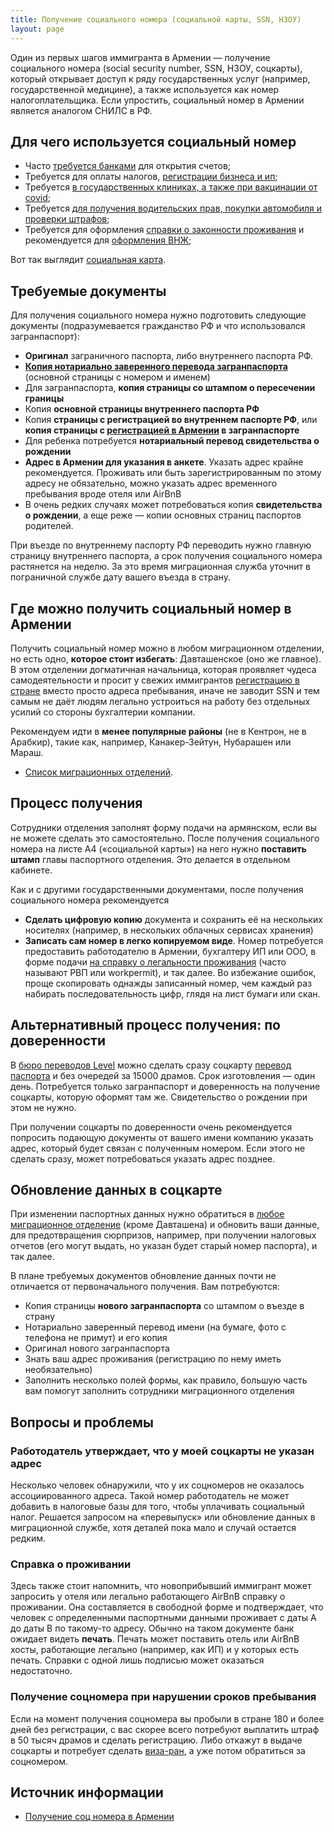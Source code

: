 ```yaml
---
title: Получение социального номера (социальной карты, SSN, НЗОУ)
layout: page
---
```


Один из первых шагов иммигранта в Армении — получение социального номера (social security number, SSN, НЗОУ, соцкарты),
который открывает доступ к ряду государственных услуг (например, государственной медицине), а также используется как
номер налогоплательщика. Если упростить, социальный номер в Армении является аналогом СНИЛС в РФ.

## Для чего используется социальный номер

- Часто [требуется банками](../banks/best-fl.md) для открытия счетов;
- Требуется для оплаты налогов, [регистрации бизнеса и ип](../business/ip-new.md);
- Требуется [в государственных клиниках, а также при вакцинации от covid](../life/healthcare.md);
- Требуется [для получения водительских прав, покупки автомобиля и проверки штрафов](../drive/index.md);
- Требуется для оформления [справки о законности проживания](../documents/eaeu-cert.md) и рекомендуется для [оформления ВНЖ](../documents/residence.md);

Вот так выглядит [социальная карта](/files/socialcard.jpg).

## Требуемые документы

Для получения социального номера нужно подготовить следующие документы (подразумевается гражданство РФ и что использовался загранпаспорт):

- **Оригинал** заграничного паспорта, либо внутреннего паспорта РФ.
- **[Копия нотариально заверенного перевода загранпаспорта](passport-translation.md)** (основной страницы с номером и именем)
- Для загранпаспорта, **копия страницы со штампом о пересечении границы**
- Копия **основной страницы внутреннего паспорта РФ**
- Копия **страницы с регистрацией во внутреннем паспорте РФ**, или **копия страницы с [регистрацией в Армении](registration.md) в загранпаспорте**
- Для ребенка потребуется **нотариальный перевод свидетельства о рождении**
- **Адрес в Армении для указания в анкете**. Указать адрес крайне рекомендуется. Проживать или быть зарегистрированным по этому адресу не обязательно, можно указать адрес временного пребывания вроде отеля или AirBnB
- В очень редких случаях может потребоваться копия **свидетельства о рождении**, а еще реже — копии основных страниц паспортов родителей.

При въезде по внутреннему паспорту РФ переводить нужно главную страницу внутреннего паспорта, а срок получения социального номера растянется на неделю. За это время миграционная служба уточнит в пограничной службе дату вашего въезда в страну.

## Где можно получить социальный номер в Армении

Получить социальный номер можно в любом миграционном отделении, но есть одно, **которое стоит избегать**:
Давташенское (оно же главное). В этом отделении догматичная начальница, которая проявляет чудеса самодеятельности и
просит у свежих иммигрантов [регистрацию в стране](registration.md) вместо просто адреса пребывания, иначе не заводит SSN и
тем самым не даёт людям легально устроиться на работу без отдельных усилий со стороны бухгалтерии компании.

Рекомендуем идти в **менее популярные районы** (не в Кентрон, не в Арабкир), такие как, например, Канакер-Зейтун, Нубарашен или Мараш.

- [Список миграционных отделений](ovirs.md).

## Процесс получения

Сотрудники отделения заполнят форму подачи на армянском, если вы не можете сделать это самостоятельно.
После получения социального номера на листе A4 («социальной карты») на него нужно **поставить штамп** главы
паспортного отделения. Это делается в отдельном кабинете.

Как и с другими государственными документами, после получения социального номера рекомендуется

- **Сделать цифровую копию** документа и сохранить её на нескольких носителях (например, в нескольких
  облачных сервисах хранения)
- **Записать сам номер в легко копируемом виде**. Номер потребуется предоставить работодателю в Армении, бухгалтеру ИП
  или ООО, в форме подачи [на справку о легальности проживания](eaeu-cert.md) (часто называют РВП или workpermit),
  и так далее. Во избежание ошибок, проще скопировать однажды записанный номер, чем каждый раз набирать
  последовательность цифр, глядя на лист бумаги или скан.

## Альтернативный процесс получения: по доверенности

В [бюро переводов Level](https://yandex.ru/maps/org/byuro_level/114447154450/) можно сделать сразу соцкарту
[перевод паспорта](passport-translation.md) и без очередей за 15000 драмов. Срок изготовления — один день. Потребуется
только загранпаспорт и доверенность на получение соцкарты, которую оформят там же. Свидетельство о рождении при этом
не нужно.

При получении соцкарты по доверенности очень рекомендуется попросить подающую документы от вашего имени компанию указать адрес,
который будет связан с полученным номером. Если этого не сделать сразу, может потребоваться указать адрес позднее.

## Обновление данных в соцкарте

При изменении паспортных данных нужно обратиться в [любое миграционное отделение](ovirs.md) (кроме Давташена) и обновить ваши данные, для предотвращения сюрпризов, например, при получении налоговых отчетов (его могут выдать, но указан будет старый номер паспорта), и так далее.

В плане требуемых документов обновление данных почти не отличается от первоначального получения. Вам потребуются:

- Копия страницы **нового загранпаспорта** со штампом о въезде в страну
- Нотариально заверенный перевод имени (на бумаге, фото с телефона не примут) и его копия
- Оригинал нового загранпаспорта
- Знать ваш адрес проживания (регистрацию по нему иметь необязательно)
- Заполнить несколько полей формы, как правило, большую часть вам помогут заполнить сотрудники миграционного отделения

## Вопросы и проблемы

### Работодатель утверждает, что у моей соцкарты не указан адрес

Несколько человек обнаружили, что у их соцномеров не оказалось ассоциированного адреса. Такой номер работодатель не может добавить
в налоговые базы для того, чтобы уплачивать социальный налог. Решается запросом на «перевыпуск» или обновление данных в
миграционной службе, хотя деталей пока мало и случай остается редким.

### Справка о проживании

Здесь также стоит напомнить, что новоприбывший иммигрант может запросить у отеля или легально работающего AirBnB
справку о проживании. Она составляется в свободной форме и подтверждает, что человек с определенными паспортными данными
проживает с даты A до даты B по такому-то адресу. Обычно на таком документе банк ожидает видеть **печать**. Печать может
поставить отель или AirBnB хосты, работающие легально (например, как ИП) и у которых есть печать. Справки с одной лишь
подписью может оказаться недостаточно.

### Получение соцномера при нарушении сроков пребывания

Если на момент получения соцномера вы пробыли в стране 180 и более дней без регистрации, с вас скорее всего потребуют
выплатить штраф в 50 тысяч драмов и сделать регистрацию. Либо откажут в выдаче соцкарты и потребует сделать
[виза-ран](../life/visarun.md), а уже потом обратиться за соцномером.

## Источник информации

- [Получение соц номера в Армении](https://www.notion.so/357310af7dd54f4ab00d77301c5d0c51)
